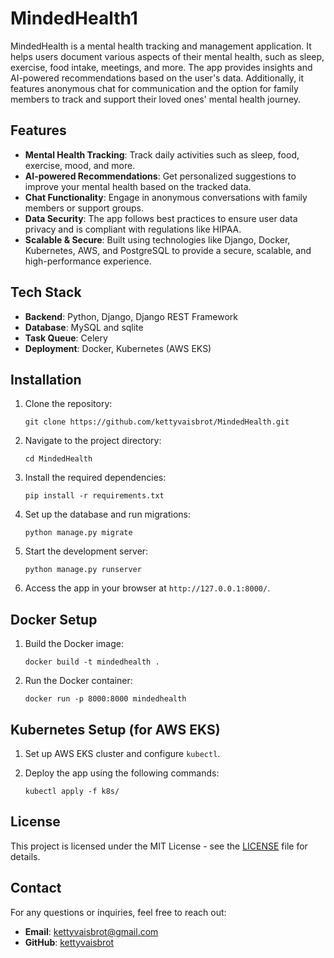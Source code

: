 # MindedHealth1

MindedHealth is a mental health tracking and management application. It helps users document various aspects of their mental health, such as sleep, exercise, food intake, meetings, and more. The app provides insights and AI-powered recommendations based on the user's data. Additionally, it features anonymous chat for communication and the option for family members to track and support their loved ones' mental health journey.

## Features

- **Mental Health Tracking**: Track daily activities such as sleep, food, exercise, mood, and more.
- **AI-powered Recommendations**: Get personalized suggestions to improve your mental health based on the tracked data.
- **Chat Functionality**: Engage in anonymous conversations with family members or support groups.
- **Data Security**: The app follows best practices to ensure user data privacy and is compliant with regulations like HIPAA.
- **Scalable & Secure**: Built using technologies like Django, Docker, Kubernetes, AWS, and PostgreSQL to provide a secure, scalable, and high-performance experience.

## Tech Stack

- **Backend**: Python, Django, Django REST Framework
- **Database**: MySQL and sqlite
- **Task Queue**: Celery
- **Deployment**: Docker, Kubernetes (AWS EKS)

## Installation

1. Clone the repository:
    ```
    git clone https://github.com/kettyvaisbrot/MindedHealth.git
    ```

2. Navigate to the project directory:
    ```
    cd MindedHealth
    ```

3. Install the required dependencies:
    ```
    pip install -r requirements.txt
    ```

4. Set up the database and run migrations:
    ```
    python manage.py migrate
    ```

5. Start the development server:
    ```
    python manage.py runserver
    ```

6. Access the app in your browser at `http://127.0.0.1:8000/`.

## Docker Setup

1. Build the Docker image:
    ```
    docker build -t mindedhealth .
    ```

2. Run the Docker container:
    ```
    docker run -p 8000:8000 mindedhealth
    ```

## Kubernetes Setup (for AWS EKS)

1. Set up AWS EKS cluster and configure `kubectl`.

2. Deploy the app using the following commands:
    ```
    kubectl apply -f k8s/
    ```

## License

This project is licensed under the MIT License - see the [LICENSE](LICENSE) file for details.

## Contact

For any questions or inquiries, feel free to reach out:
- **Email**: kettyvaisbrot@gmail.com    
- **GitHub**: [kettyvaisbrot](https://github.com/kettyvaisbrot)
